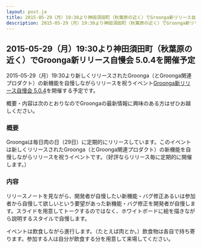 ```yaml
---
layout: post.ja
title: 2015-05-29（月）19:30より神田須田町（秋葉原の近く）でGroonga新リリース自慢会 5.0.4を開催予定
description: 2015-05-29（月）19:30より神田須田町（秋葉原の近く）でGroonga新リリース自慢会 5.0.4を開催予定です。
---
```


## 2015-05-29（月）19:30より神田須田町（秋葉原の近く）でGroonga新リリース自慢会 5.0.4を開催予定

2015-05-29（月）19:30より新しくリリースされたGroonga（とGroonga関連プロダクト）の新機能を自慢しながらリリースを祝うイベント[Groonga新リリース自慢会 5.0.4](https://groonga.doorkeeper.jp/events/25515)を開催する予定です。

概要・内容は次のとおりなのでGroongaの最新情報に興味のある方はぜひお越しください。

### 概要

Groongaは毎日肉の日（29日）に定期的にリリースしています。このイベントは新しくリリースされたGroonga（とGroonga関連プロダクト）の新機能を自慢しながらリリースを祝うイベントです。（好評ならリリース毎に定期的に開催します。）

### 内容

リリースノートを見ながら、開発者が自慢したい新機能・バグ修正あるいは参加者から自慢して欲しいという要望があった新機能・バグ修正を開発者が自慢します。スライドを用意してトークするのではなく、ホワイトボードに絵を描きながら説明するスタイルで自慢します。

イベントは飲食しながら進行します。（たとえば肉とか。）飲食物は各自で持ち寄ります。参加する人は自分が飲食する分を用意して来場してください。
